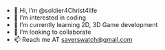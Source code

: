 - 👋 Hi, I’m @soldier4Christ4life
- 👀 I’m interested in coding
- 🌱 I’m currently learning 2D, 3D Game development
- 💞️ I’m looking to collaborate 
- 📫 Reach me AT saverswatch@gmail.com

<!---
soldier4Christ4life/soldier4Christ4life is a ✨ special ✨ repository because its `README.md` (this file) appears on your GitHub profile.
You can click the Preview link to take a look at your changes.
--->
